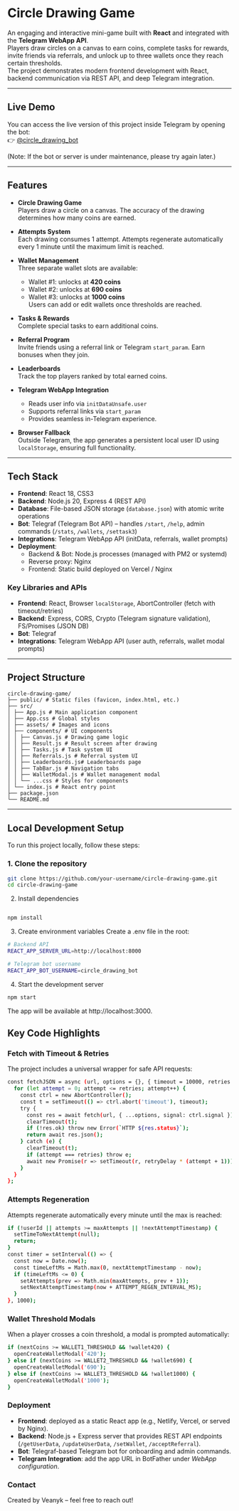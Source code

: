# Circle Drawing Game

An engaging and interactive mini-game built with **React** and integrated with the **Telegram WebApp API**.  
Players draw circles on a canvas to earn coins, complete tasks for rewards, invite friends via referrals, and unlock up to three wallets once they reach certain thresholds.  
The project demonstrates modern frontend development with React, backend communication via REST API, and deep Telegram integration.

---

## Live Demo

You can access the live version of this project inside Telegram by opening the bot:  
👉 [@circle_drawing_bot](https://t.me/circle_drawing_bot)

(Note: If the bot or server is under maintenance, please try again later.)

---

## Features

- **Circle Drawing Game**  
  Players draw a circle on a canvas. The accuracy of the drawing determines how many coins are earned.  

- **Attempts System**  
  Each drawing consumes 1 attempt. Attempts regenerate automatically every 1 minute until the maximum limit is reached.  

- **Wallet Management**  
  Three separate wallet slots are available:  
  - Wallet #1: unlocks at **420 coins**  
  - Wallet #2: unlocks at **690 coins**  
  - Wallet #3: unlocks at **1000 coins**  
  Users can add or edit wallets once thresholds are reached.  

- **Tasks & Rewards**  
  Complete special tasks to earn additional coins.  

- **Referral Program**  
  Invite friends using a referral link or Telegram `start_param`. Earn bonuses when they join.  

- **Leaderboards**  
  Track the top players ranked by total earned coins.  

- **Telegram WebApp Integration**  
  - Reads user info via `initDataUnsafe.user`  
  - Supports referral links via `start_param`  
  - Provides seamless in-Telegram experience.  

- **Browser Fallback**  
  Outside Telegram, the app generates a persistent local user ID using `localStorage`, ensuring full functionality.

---

## Tech Stack

- **Frontend**: React 18, CSS3  
- **Backend**: Node.js 20, Express 4 (REST API)  
- **Database**: File-based JSON storage (`database.json`) with atomic write operations  
- **Bot**: Telegraf (Telegram Bot API) – handles `/start`, `/help`, admin commands (`/stats`, `/wallets`, `/settask3`)  
- **Integrations**: Telegram WebApp API (initData, referrals, wallet prompts)  
- **Deployment**:  
  - Backend & Bot: Node.js processes (managed with PM2 or systemd)  
  - Reverse proxy: Nginx  
  - Frontend: Static build deployed on Vercel / Nginx  

### Key Libraries and APIs

- **Frontend**: React, Browser `localStorage`, AbortController (fetch with timeout/retries)  
- **Backend**: Express, CORS, Crypto (Telegram signature validation), FS/Promises (JSON DB)  
- **Bot**: Telegraf  
- **Integrations**: Telegram WebApp API (user auth, referrals, wallet modal prompts)  

---

## Project Structure
```
circle-drawing-game/
├── public/ # Static files (favicon, index.html, etc.)
├── src/
│ ├── App.js # Main application component
│ ├── App.css # Global styles
│ ├── assets/ # Images and icons
│ ├── components/ # UI components
│ │ ├── Canvas.js # Drawing game logic
│ │ ├── Result.js # Result screen after drawing
│ │ ├── Tasks.js # Task system UI
│ │ ├── Referrals.js # Referral system UI
│ │ ├── Leaderboards.js# Leaderboards page
│ │ ├── TabBar.js # Navigation tabs
│ │ ├── WalletModal.js # Wallet management modal
│ │ └── ...css # Styles for components
│ └── index.js # React entry point
├── package.json
└── README.md
```

---

## Local Development Setup

To run this project locally, follow these steps:

### 1. Clone the repository
```bash
git clone https://github.com/your-username/circle-drawing-game.git
cd circle-drawing-game
```
2. Install dependencies
```bash

npm install
```
3. Create environment variables
Create a .env file in the root:

```bash
# Backend API
REACT_APP_SERVER_URL=http://localhost:8000

# Telegram bot username
REACT_APP_BOT_USERNAME=circle_drawing_bot
```

4. Start the development server
```bash
npm start
```

The app will be available at http://localhost:3000.

## Key Code Highlights
### Fetch with Timeout & Retries
The project includes a universal wrapper for safe API requests:
```bash
const fetchJSON = async (url, options = {}, { timeout = 10000, retries = 2, retryDelay = 300 } = {}) => {
  for (let attempt = 0; attempt <= retries; attempt++) {
    const ctrl = new AbortController();
    const t = setTimeout(() => ctrl.abort('timeout'), timeout);
    try {
      const res = await fetch(url, { ...options, signal: ctrl.signal });
      clearTimeout(t);
      if (!res.ok) throw new Error(`HTTP ${res.status}`);
      return await res.json();
    } catch (e) {
      clearTimeout(t);
      if (attempt === retries) throw e;
      await new Promise(r => setTimeout(r, retryDelay * (attempt + 1)));
    }
  }
};
```

### Attempts Regeneration
Attempts regenerate automatically every minute until the max is reached:
```bash
if (!userId || attempts >= maxAttempts || !nextAttemptTimestamp) {
  setTimeToNextAttempt(null);
  return;
}
const timer = setInterval(() => {
  const now = Date.now();
  const timeLeftMs = Math.max(0, nextAttemptTimestamp - now);
  if (timeLeftMs <= 0) {
    setAttempts(prev => Math.min(maxAttempts, prev + 1));
    setNextAttemptTimestamp(now + ATTEMPT_REGEN_INTERVAL_MS);
  }
}, 1000);
```
### Wallet Threshold Modals
When a player crosses a coin threshold, a modal is prompted automatically:

```bash
if (nextCoins >= WALLET1_THRESHOLD && !wallet420) {
  openCreateWalletModal('420');
} else if (nextCoins >= WALLET2_THRESHOLD && !wallet690) {
  openCreateWalletModal('690');
} else if (nextCoins >= WALLET3_THRESHOLD && !wallet1000) {
  openCreateWalletModal('1000');
}
```
### Deployment

- **Frontend**: deployed as a static React app (e.g., Netlify, Vercel, or served by Nginx).  
- **Backend**: Node.js + Express server that provides REST API endpoints  
  (`/getUserData`, `/updateUserData`, `/setWallet`, `/acceptReferral`).  
- **Bot**: Telegraf-based Telegram bot for onboarding and admin commands.  
- **Telegram Integration**: add the app URL in BotFather under *WebApp configuration*.  

### Contact
Created by Veanyk – feel free to reach out!